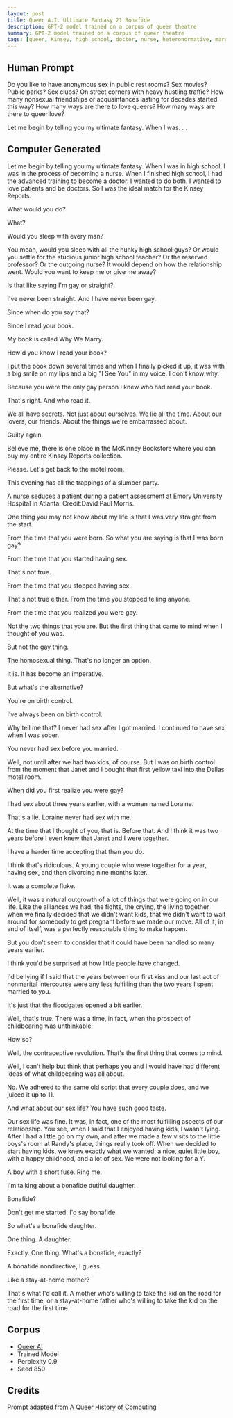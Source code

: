 ```yaml
---
layout: post
title: Queer A.I. Ultimate Fantasy 21 Bonafide
description: GPT-2 model trained on a corpus of queer theatre
summary: GPT-2 model trained on a corpus of queer theatre
tags: [queer, Kinsey, high school, doctor, nurse, heteronormative, marriage, divorce, birth control, slumber party, stay-at-home, GPT-2, RunwayML]
---
```


## Human Prompt

Do you like to have anonymous sex in public rest rooms? Sex movies? Public parks? Sex clubs? On street corners with heavy hustling traffic? How many nonsexual friendships or acquaintances lasting for decades started this way? How many ways are there to love queers? How many ways are there to queer love?

Let me begin by telling you my ultimate fantasy. When I was. . .

## Computer Generated

Let me begin by telling you my ultimate fantasy. When I was in high school, I was in the process of becoming a nurse. When I finished high school, I had the advanced training to become a doctor. I wanted to do both. I wanted to love patients and be doctors. So I was the ideal match for the Kinsey Reports.

What would you do?

What?

Would you sleep with every man?

You mean, would you sleep with all the hunky high school guys? Or would you settle for the studious junior high school teacher? Or the reserved professor? Or the outgoing nurse?
It would depend on how the relationship went. Would you want to keep me or give me away?

Is that like saying I'm gay or straight?

I've never been straight. And I have never been gay.

Since when do you say that?

Since I read your book.

My book is called Why We Marry.

How'd you know I read your book?

I put the book down several times and when I finally picked it up, it was with a big smile on my lips and a big "I See You" in my voice. I don't know why.

Because you were the only gay person I knew who had read your book.

That's right. And who read it.

We all have secrets. Not just about ourselves. We lie all the time. About our lovers, our friends. About the things we're embarrassed about.

Guilty again.

Believe me, there is one place in the McKinney Bookstore where you can buy my entire Kinsey Reports collection.

Please. Let's get back to the motel room.

This evening has all the trappings of a slumber party.

A nurse seduces a patient during a patient assessment at Emory University Hospital in Atlanta. Credit:David Paul Morris.

One thing you may not know about my life is that I was very straight from the start.

From the time that you were born. So what you are saying is that I was born gay?

From the time that you started having sex.

That's not true.

From the time that you stopped having sex.

That's not true either. From the time you stopped telling anyone.

From the time that you realized you were gay.

Not the two things that you are. But the first thing that came to mind when I thought of you was.

But not the gay thing.

The homosexual thing. That's no longer an option.

It is. It has become an imperative.

But what's the alternative?

You're on birth control.

I've always been on birth control.

Why tell me that? I never had sex after I got married. I continued to have sex when I was sober.

You never had sex before you married.

Well, not until after we had two kids, of course. But I was on birth control from the moment that Janet and I bought that first yellow taxi into the Dallas motel room.

When did you first realize you were gay?

I had sex about three years earlier, with a woman named Loraine.

That's a lie. Loraine never had sex with me.

At the time that I thought of you, that is. Before that. And I think it was two years before I even knew that Janet and I were together.

I have a harder time accepting that than you do.

I think that's ridiculous. A young couple who were together for a year, having sex, and then divorcing nine months later.

It was a complete fluke.

Well, it was a natural outgrowth of a lot of things that were going on in our life. Like the alliances we had, the fights, the crying, the living together when we finally decided that we didn't want kids, that we didn't want to wait around for somebody to get pregnant before we made our move. All of it, in and of itself, was a perfectly reasonable thing to make happen.

But you don't seem to consider that it could have been handled so many years earlier.

I think you'd be surprised at how little people have changed.

I'd be lying if I said that the years between our first kiss and our last act of nonmarital intercourse were any less fulfilling than the two years I spent married to you.

It's just that the floodgates opened a bit earlier.

Well, that's true. There was a time, in fact, when the prospect of childbearing was unthinkable.

How so?

Well, the contraceptive revolution. That's the first thing that comes to mind.

Well, I can't help but think that perhaps you and I would have had different ideas of what childbearing was all about.

No. We adhered to the same old script that every couple does, and we juiced it up to 11.

And what about our sex life? You have such good taste.

Our sex life was fine. It was, in fact, one of the most fulfilling aspects of our relationship. You see, when I said that I enjoyed having kids, I wasn't lying. After I had a little go on my own, and after we made a few visits to the little boys's room at Randy's place, things really took off. When we decided to start having kids, we knew exactly what we wanted: a nice, quiet little boy, with a happy childhood, and a lot of sex. We were not looking for a Y.

A boy with a short fuse. Ring me.

I'm talking about a bonafide dutiful daughter.

Bonafide?

Don't get me started. I'd say bonafide.

So what's a bonafide daughter.

One thing. A daughter.

Exactly. One thing. What's a bonafide, exactly?

A bonafide nondirective, I guess.

Like a stay-at-home mother?

That's what I'd call it. A mother who's willing to take the kid on the road for the first time, or a stay-at-home father who's willing to take the kid on the road for the first time.

## Corpus

- [Queer AI](/queerai)
- Trained Model
- Perplexity 0.9
- Seed 850

## Credits

Prompt adapted from [A Queer History of Computing](https://rhizome.org/editorial/2013/feb/19/queer-computing-1/)

